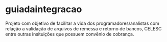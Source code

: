 # guiadaintegracao
Projeto com objetivo de facilitar a vida dos programadores/analistas com relação a validação de arquivos de remessa e retorno de bancos, CELESC entre outras insituições que possuem convênio de cobrança.
